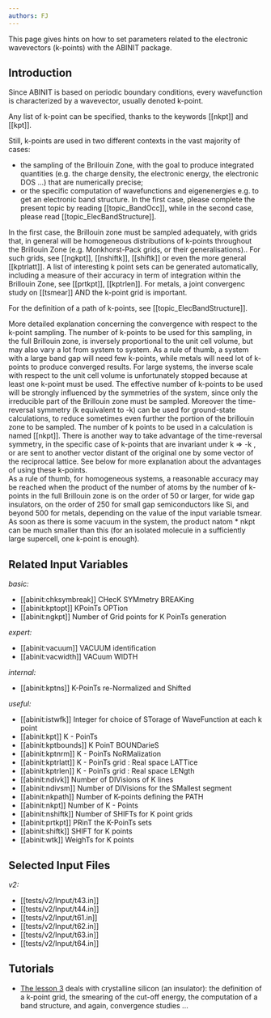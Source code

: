 ```yaml
---
authors: FJ
---
```


<!--
This file is automatically generated by mksite.py. All changes will be lost.
Change the input yaml files or the python code

-->
This page gives hints on how to set parameters related to the electronic wavevectors (k-points) with the ABINIT package.

## Introduction

Since ABINIT is based on periodic boundary conditions, every wavefunction is
characterized by a wavevector, usually denoted k-point.

Any list of k-point can be specified, thanks to the keywords [[nkpt]] and
[[kpt]].

Still, k-points are used in two different contexts in the vast majority of
cases:

  * the sampling of the Brillouin Zone, with the goal to produce integrated quantities (e.g. the charge density, the electronic energy, the electronic DOS ...) that are numerically precise;
  * or the specific computation of wavefunctions and eigenenergies e.g. to get an electronic band structure. 
In the first case, please complete the present topic by reading
[[topic_BandOcc]], while in the second case, please read
[[topic_ElecBandStructure]].

In the first case, the Brillouin zone must be sampled adequately, with grids
that, in general will be homogeneous distributions of k-points throughout the
Brillouin Zone (e.g. Monkhorst-Pack grids, or their generalisations).. For
such grids, see [[ngkpt]], [[nshiftk]], [[shiftk]] or even the more general
[[kptrlatt]]. A list of interesting k point sets can be generated
automatically, including a measure of their accuracy in term of integration
within the Brillouin Zone, see [[prtkpt]], [[kptrlen]]. For metals, a joint
convergenc study on [[tsmear]] AND the k-point grid is important.

For the definition of a path of k-points, see [[topic_ElecBandStructure]].  

More detailed explanation concerning the convergence with respect to the
k-point sampling. The number of k-points to be used for this sampling, in the
full Brillouin zone, is inversely proportional to the unit cell volume, but
may also vary a lot from system to system. As a rule of thumb, a system with a
large band gap will need few k-points, while metals will need lot of k-points
to produce converged results. For large systems, the inverse scale with
respect to the unit cell volume is unfortunately stopped because at least one
k-point must be used. The effective number of k-points to be used will be
strongly influenced by the symmetries of the system, since only the
irreducible part of the Brillouin zone must be sampled. Moreover the time-
reversal symmetry (k equivalent to -k) can be used for ground-state
calculations, to reduce sometimes even further the portion of the brillouin
zone to be sampled. The number of k points to be used in a calculation is
named [[nkpt]]. There is another way to take advantage of the time-reversal
symmetry, in the specific case of k-points that are invariant under k => -k ,
or are sent to another vector distant of the original one by some vector of
the reciprocal lattice. See below for more explanation about the advantages of
using these k-points.  
As a rule of thumb, for homogeneous systems, a reasonable accuracy may be
reached when the product of the number of atoms by the number of k-points in
the full Brillouin zone is on the order of 50 or larger, for wide gap
insulators, on the order of 250 for small gap semiconductors like Si, and
beyond 500 for metals, depending on the value of the input variable tsmear. As
soon as there is some vacuum in the system, the product natom * nkpt can be
much smaller than this (for an isolated molecule in a sufficiently large
supercell, one k-point is enough).



## Related Input Variables

*basic:*

- [[abinit:chksymbreak]]  CHecK SYMmetry BREAKing
- [[abinit:kptopt]]  KPoinTs OPTion
- [[abinit:ngkpt]]  Number of Grid points for K PoinTs generation
 
*expert:*

- [[abinit:vacuum]]  VACUUM identification
- [[abinit:vacwidth]]  VACuum WIDTH
 
*internal:*

- [[abinit:kptns]]  K-PoinTs re-Normalized and Shifted
 
*useful:*

- [[abinit:istwfk]]  Integer for choice of STorage of WaveFunction at each k point
- [[abinit:kpt]]  K - PoinTs
- [[abinit:kptbounds]]  K PoinT BOUNDarieS
- [[abinit:kptnrm]]  K - PoinTs NoRMalization
- [[abinit:kptrlatt]]  K - PoinTs grid : Real space LATTice
- [[abinit:kptrlen]]  K - PoinTs grid : Real space LENgth
- [[abinit:ndivk]]  Number of DIVisions of K lines
- [[abinit:ndivsm]]  Number of DIVisions for the SMallest segment
- [[abinit:nkpath]]  Number of K-points defining the PATH
- [[abinit:nkpt]]  Number of K - Points
- [[abinit:nshiftk]]  Number of SHIFTs for K point grids
- [[abinit:prtkpt]]  PRinT the K-PoinTs sets
- [[abinit:shiftk]]  SHIFT for K points
- [[abinit:wtk]]  WeighTs for K points
 

## Selected Input Files

*v2:*

- [[tests/v2/Input/t43.in]]
- [[tests/v2/Input/t44.in]]
- [[tests/v2/Input/t61.in]]
- [[tests/v2/Input/t62.in]]
- [[tests/v2/Input/t63.in]]
- [[tests/v2/Input/t64.in]]
 

## Tutorials

* [The lesson 3](../../tutorial/generated_files/lesson_base3.html) deals with crystalline silicon (an insulator): the definition of a k-point grid, the smearing of the cut-off energy, the computation of a band structure, and again, convergence studies ...


